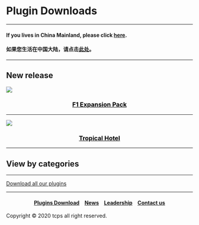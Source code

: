 <style>
h1 {text-align: center;}
h2 {text-align: left;}
h4 {text-align: center;}
h3 {text-align: center;}
p {text-align: center;}
</style>
<style type="text/css">
  #left{
        text-align:left;
  }
  #right{
        text-align:right;
  }
</style>

<h1><div id="left">Plugin Downloads</div></h1>
<hr>
<h4><div id="left">If you lives in China Mainland, please click <a href="/plugins/download/cn/eng">here</a>.</div></h4>
<h4><div id="left">如果您生活在中国大陆，请点击<a href="/plugins/download/cn">此处</a>。</div></h4>
<hr>
<h2>New release</h2>
<a href="/f1/"><img src="//ttcps.github.io/images/48d57497ff043f19ea72e10404ee4fd.png"></a>

<h3><a href="/f1/" style="color:black;">F1 Expansion Pack</a></h3>
<hr>
<a href="/tropical-hotel/"><img src="//ttcps.github.io/images/8fa981ab1bedc97d701e61c2f4cfffa.png"></a>
<h3><a href="/tropical-hotel/" style="color:black;">Tropical Hotel</a></h3>
<hr>
<h2>View by categories</h2>
<hr>
<a href="/jump/all" target="_blank" style="text-align: center;">Download all our plugins</a>
<hr>
<h4><a href="/plugins/download">Plugins Download</a>&emsp;<a href="/news">News</a>&emsp;<a href="/leadership">Leadership</a>&emsp;<a href="/contact">Contact us</a></h4>
Copyright © 2020 tcps all right reserved.
